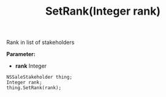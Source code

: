 ﻿---
uid: crmscript_ref_NSSaleStakeholder_SetRank
title: SetRank(Integer rank)
intellisense: NSSaleStakeholder.SetRank
keywords: NSSaleStakeholder, GetRank
so.topic: reference
---

Rank in list of stakeholders

**Parameter:** 
 - **rank** Integer

```crmscript
NSSaleStakeholder thing;
Integer rank;
thing.SetRank(rank);
```

